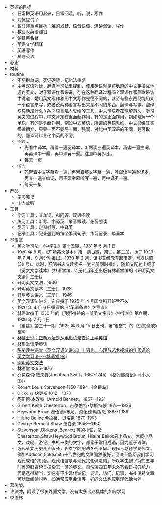 - 英语的目标
    - 日常把英语用起来，日常阅读，听，说，写作
    - 对抗应试？
    - 暂时非重点目标：难的发音、语音语调、连读弱读、写作
    - 教别人英语赚钱
    - 读经典名著
    - 英语文学翻译
    - 英语写作
    - 精通英语
- 心态
- 材料
- routine
    - 不要刷单词，死记硬背，记忆法重复
    - 中英双语对比，翻译学习法里提到，使用英语就是将地道的中文转换成地道的英文，对于双语作家来说，存在这种翻译过程吗？双语作家颜歌采访中说道，她用英文写作和用中文写作是很不同的，甚至有些东西只能用某一个语言来写，或者说两种语言写出来是不同的东西。翻译与写作，翻译与说话是什么关系？语言是人思维的工具，中文母语者在理解英文、学习英文的过程中，中文肯定在里面起作用，有的是正面作用，例如理解一个单词，有的是负面作用，例如中式英语，所谓的英语思维、中文思维其实很难摒弃，只要一面不要另一面，强调、对比中英双语的不同，是可取的。翻译可以显化中英的不同。
    - 阅读：
        - 先看中译本，再看一遍英译本，听跟读三遍英译本，再查一遍生词，再英译中一遍，再中译英一遍。注意中英对比。
        - 每天一页
    - 听力
        - 先带着中文字幕看一遍，再带着英文字幕一遍，听跟读两遍英译本，再查一遍查单词，再不带字幕听写一遍，再中译英一遍。
        - 每天一集
- 产品
    - 学习笔记
    - 个人证明
- 工具
    - 学习工具：查单词、AI问答、双语阅读
    - 练习工具：听写、中译英、录音跟读、录音朗读
    - 复习工具：定期听写、中译英
    - 记录工具：记录遇到的每个单词句子，练习记录、单词本
- 林语堂
    - 英文学习法，《中学生》第十五期，1931 年 5 月 1 日
    - 1928 年 8 月，《开明英文读本》第一册出版，第二、第三册，也于 1929 年 7 月、9 月分别推出。1930 年 2 月，该书又经教育部审定，颁发执照(38 号)。此时，开明书店又赶紧把一套三册同时推出，随即又配套出版了《英文文学读本》(林语堂编，2 册)(当年还出版有林语堂编的《开明英文文法》三册)。
    - 开明英文文法，1930
    - 开明英文读本（三册），1928
    - 开明英文讲义（三册），1946
    - 英文汉译法讲义，它应撰于 1925 年 4 月国文科开班后不久
    - 1926 年 4 月 6 日撰写的《〈英语备考〉之荒谬》
    - 林语堂撰于 1930 年的《我所得益的一部英文字典》《中学生》第六期，1930 年 7 月 1 日
    - 《语丝》第三十一期（1925 年 6 月 15 日出刊，署“语堂”）的《劝文豪歌》相契
    - [林博士说：正确方法是从电影机录音片上学英语](https://www.yingyushijie.com/information/detail/id/1801.html)
    - [林语堂谈学英语](https://www.sohu.com/a/258378079_479536)
    - [陈斐评林语堂《英文汉译法讲义》｜语言、心理与艺术视域的作家译论](https://m.thepaper.cn/newsDetail_forward_26635857)
    - [英文学习法----林语堂(全) ](https://www.douban.com/group/topic/10729618/?_i=1904640iU1BFbI)
    - [開明英文文法](https://taiwanebook.ncl.edu.tw/zh-tw/book/NCL-002528376/reader)
    - 林语堂 1895-1976
    - 乔纳森·斯威夫特(Jonathan Swift，1667-1745) 《格列佛游记》(《小人国》)
    - Robert Louis Stevenson 1850-1894 《金银岛》
    - Dickens 狄更斯 1812—1870
    - 阿诺德·本涅特（Arnold Bennett，1867—1931
    - Gilbert Keith Chesterton，吉尔伯特•切斯特顿 1874—1936
    - Heywood Broun 海伍德•布龙、海伍德·勃朗恩 1888-1939
    - Hilaire Belloc 希拉莱．贝洛克 1870-1953
    - George Bernard Shaw 萧伯纳 1856—1950
    - Stevenson ,Dickens ,Bennett 等的小说，及Chesterton,Shaw,Heywood Broun, Hilaire Belloc的小品文。大概小品文、戏剧、游记、书札一类的文字，都富于常用成语，因为近于语体。
    - 近代英文历史虽不很长，但文字的用法各代不同。现代人总须学现代文。例如Addison,Goldsmith十八世纪的文章固然很好，但决不能给我们学习现代成语的机会。现代语言是与现代文化俱进的。所以学生到了第四五年时候须赶紧读日报杂志一类的英文。自然第四五年未必有看日报的能力，但是选得精当，实在有不少现代游记，谈话，访问，记事，书札浅易文章可以做阅读材料，如通常应用会话等。好的文法也应用现代话为例
- 葛传椝，
- 许渊冲，阅读了很多外国文学，没有太多谈论具体的如何学习
- 季羡林